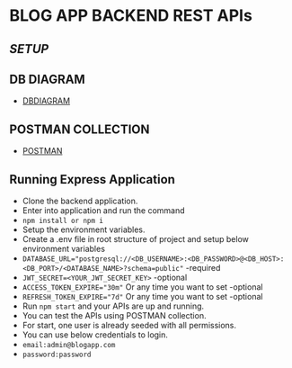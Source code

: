# BLOG APP BACKEND REST APIs

## _SETUP_

## DB DIAGRAM

- [DBDIAGRAM]

## POSTMAN COLLECTION

- [POSTMAN]

## Running Express Application

- Clone the backend application.
- Enter into application and run the command
- `npm install or npm i`
- Setup the environment variables.
- Create a .env file in root structure of project and setup below environment variables
- `DATABASE_URL="postgresql://<DB_USERNAME>:<DB_PASSWORD>@<DB_HOST>:<DB_PORT>/<DATABASE_NAME>?schema=public"` -required
- `JWT_SECRET=<YOUR_JWT_SECRET_KEY>` -optional
- `ACCESS_TOKEN_EXPIRE="30m"` Or any time you want to set -optional
- `REFRESH_TOKEN_EXPIRE="7d"` Or any time you want to set -optional
- Run `npm start` and your APIs are up and running.
- You can test the APIs using POSTMAN collection.
- For start, one user is already seeded with all permissions.
- You can use below credentials to login.
- `email:admin@blogapp.com`
- `password:password`

[//]: # "Links"
[DBDIAGRAM]: https://dbdiagram.io/d/Mini-Blog-App-66547e16b65d933879c55815
[POSTMAN]: https://git.geekyants.com/farhan/mini_blog_app_nodejs/-/blob/main/Mini%20Blog%20App%20Node%20js.postman_collection.json?ref_type=heads

